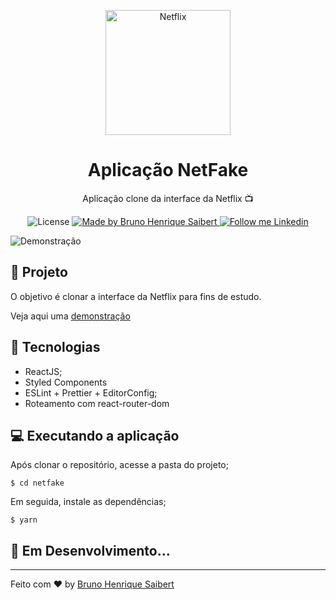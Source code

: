 <p align="center">
    <img alt="Netflix" src="https://raw.githubusercontent.com/BrunoSaibert/netfake/master/src/assets/logo.png" width="200px" />
</p>

<h1 align="center">
  Aplicação NetFake
</h1>

<p align="center">Aplicação clone da interface da Netflix 📺</p>

<p align="center">
  <img alt="License" src="https://img.shields.io/badge/license-MIT-191A1E">

  <a href="https://github.com/BrunoSaibert">
    <img alt="Made by Bruno Henrique Saibert" src="https://img.shields.io/badge/Made%20by-Bruno%20Henrique520Saibert-191A1E">
  </a>

  <a href="https://linkedin.com/in/brunohenriquesaibert">
    <img alt="Follow me Linkedin" src="https://img.shields.io/badge/Follow%20up-brunohenriquesaibert-191A1E?style=social&logo=linkedin">
  </a>
</p>

![Demonstração](https://netfake.netlify.com/)

## 🚀 Projeto

O objetivo é clonar a interface da Netflix para fins de estudo.

Veja aqui uma [demonstração](https://www.notion.so/Node-js-23c8e65c2fe7412e93e9908381c76a68#0555e02b157f479ea69393a1c2451484)

## 🔧 Tecnologias

- ReactJS;
- Styled Components
- ESLint + Prettier + EditorConfig;
- Roteamento com react-router-dom

## 💻 Executando a aplicação

Após clonar o repositório, acesse a pasta do projeto;

```
$ cd netfake
```

Em seguida, instale as dependências;

```
$ yarn
```

## 🚧 **Em Desenvolvimento...**

---

Feito com ♥ by [Bruno Henrique Saibert](https://www.linkedin.com/in/brunohenriquesaibert)
